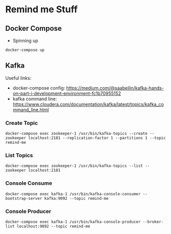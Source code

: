 # Remind me Stuff

## Docker Compose
- Spinning up
```
docker-compose up
```

## Kafka
Useful links:
- docker-compose config: https://medium.com/@saabeilin/kafka-hands-on-part-i-development-environment-fc1b70955152
- kafka command line: https://www.cloudera.com/documentation/kafka/latest/topics/kafka_command_line.html

### Create Topic
```
docker-compose exec zookeeper-1 /usr/bin/kafka-topics --create --zookeeper localhost:2181 --replication-factor 1 --partitions 1 --topic remind-me
```

### List Topics
```
docker-compose exec zookeeper-1 /usr/bin/kafka-topics --list --zookeeper localhost:2181
```

### Console Consume
```
docker-compose exec kafka-1 /usr/bin/kafka-console-consumer --bootstrap-server kafka:9092 --topic remind-me
```

### Console Producer
```
docker-compose exec kafka-1 /usr/bin/kafka-console-producer --broker-list localhost:9092 --topic remind-me
```